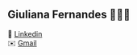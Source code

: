 ## Giuliana Fernandes 👩🏻‍💻
  
  
  
📌  [Linkedin](https://www.linkedin.com/in/giuliana-fernandes/ "Linkedin")  
✉️  [Gmail](mailto:ggiulianafernandes@gmail.com "Gmail")
